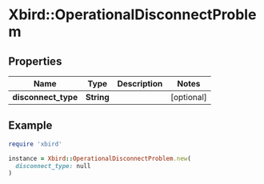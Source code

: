 # Xbird::OperationalDisconnectProblem

## Properties

| Name | Type | Description | Notes |
| ---- | ---- | ----------- | ----- |
| **disconnect_type** | **String** |  | [optional] |

## Example

```ruby
require 'xbird'

instance = Xbird::OperationalDisconnectProblem.new(
  disconnect_type: null
)
```

